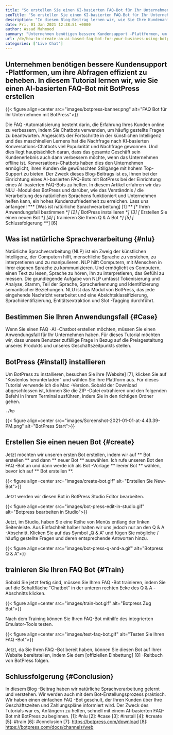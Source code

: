 ```yaml
---
title: "So erstellen Sie einen KI-basierten FAQ-Bot für Ihr Unternehmen mit BotPress" 
seoTitle: "So erstellen Sie einen KI-basierten FAQ-Bot für Ihr Unternehmen mit BotPress" 
description: "In diesem Blog-Beitrag lernen wir, wie Sie Ihre Kundenanfragen mithilfe eines KI-basierten FAQ-Bots mit BotPress auf Ihrer Website automatisieren." 
date: Fri, 01 Jan 2021 12:38:51 +0000
author: Assad Mahmood
summary: "Unternehmen benötigen bessere Kundensupport -Plattformen, um ihre Abfragen effizient zu lösen. In diesem Tutorial lernen wir, wie Sie mit BotPress einen AI-basierten FAQ-Bot erstellen" 
url: /de/how-to-create-an-ai-based-faq-bot-for-your-business-using-botpress/
categories: ['Live Chat']
---
```


## Unternehmen benötigen bessere Kundensupport -Plattformen, um ihre Abfragen effizient zu beheben. In diesem Tutorial lernen wir, wie Sie einen AI-basierten FAQ-Bot mit BotPress erstellen

{{< figure align=center src="images/botpress-banner.png" alt="FAQ Bot für Ihr Unternehmen mit BotPress">}}

Die FAQ -Automatisierung besteht darin, die Erfahrung Ihres Kunden online zu verbessern, indem Sie Chatbots verwenden, um häufig gestellte Fragen zu beantworten. Angesichts der Fortschritte in der künstlichen Intelligenz und des maschinellen Lernens hat die Nachfrage nach KI-basierten Konversations-Chatbots viel Popularität und Nachfrage gewonnen. Und dies liegt hauptsächlich daran, dass das gesamte Geschäft sein Kundenerlebnis auch dann verbessern möchte, wenn das Unternehmen offline ist. Konversations-Chatbots haben dies den Unternehmen ermöglicht, ihren Kunden die gewünschten Stillgänge mit hohem Top-Support zu bieten. Der Zweck dieses Blog-Beitrags ist es, Ihnen bei der Einrichtung eines AI-basierten FAQ-Bots mit BotPress bei der Einrichtung eines AI-basierten FAQ-Bots zu helfen.
In diesem Artikel erfahren wir das NLU -Modul des BotPress und darüber, wie das Verständnis / die Verarbeitung des natürlichen Sprachens funktioniert und Unternehmen helfen kann, ein hohes Kundenzufriedenheit zu erreichen. Lass uns anfangen!
  *** [Was ist natürliche Sprachverarbeitung] [1] **
  *[** Ihren Anwendungsfall bestimmen **] [2]
  *[** BotPress installieren **] [3]
  *[** Erstellen Sie einen neuen Bot **] [4]
  *[** trainieren Sie Ihren Q & A Bot **] [5]
  *[** Schlussfolgerung **] [6]

## Was ist natürliche Sprachverarbeitung {#nlu}
Natürliche Sprachverarbeitung (NLP) ist ein Zweig der künstlichen Intelligenz, der Computern hilft, menschliche Sprache zu verstehen, zu interpretieren und zu manipulieren. NLP hilft Computern, mit Menschen in ihrer eigenen Sprache zu kommunizieren. Und ermöglicht es Computern, einen Text zu lesen, Sprache zu hören, ihn zu interpretieren, das Gefühl zu messen.
Die grundlegende Aufgabe von NLP umfasst Tokenisierung und Analyse, Stamm, Teil der Sprache, Spracherkennung und Identifizierung semantischer Beziehungen.
NLU ist das Modul von BotPress, das jede eingehende Nachricht verarbeitet und eine Absichtsklassifizierung, Sprachidentifizierung, Entitätsextraktion und Slot -Tagging durchführt.

## Bestimmen Sie Ihren Anwendungsfall {#Case}
Wenn Sie einen FAQ -AI -Chatbot erstellen möchten, müssen Sie einen Anwendungsfall für Ihr Unternehmen haben. Für dieses Tutorial möchten wir, dass unsere Benutzer zufällige Frage in Bezug auf die Preisgestaltung unseres Produkts und unseres Geschäftszeitpunkts stellen.

## BotPress {#install} installieren
Um BotPress zu installieren, besuchen Sie ihre [Website] [7], klicken Sie auf "Kostenlos herunterladen" und wählen Sie Ihre Plattform aus. Für dieses Tutorial verwende ich die Mac -Version. Sobald der Download abgeschlossen ist, können Sie die ZIP -Datei extrahieren und den folgenden Befehl in Ihrem Terminal ausführen, indem Sie in den richtigen Ordner gehen.
```
./bp
```

{{< figure align=center src="images/Screenshot-2021-01-01-at-4.43.39-PM.png" alt="BotPress Start">}}


## Erstellen Sie einen neuen Bot {#create}
Jetzt möchten wir unseren ersten Bot erstellen, indem wir auf ** Bot erstellen ** und dann ** neuer Bot ** auswählen. Ich rufe unseren Bot den FAQ -Bot an und dann werde ich als Bot -Vorlage ** leerer Bot ** wählen, bevor ich auf ** Bot erstellen **.

{{< figure align=center src="images/create-bot.gif" alt="Erstellen Sie New-Bot">}}

Jetzt werden wir diesen Bot in BotPress Studio Editor bearbeiten.

{{< figure align=center src="images/bot-press-edit-in-studio.gif" alt="Botpress bearbeiten in Studio">}}

Jetzt, im Studio, haben Sie eine Reihe von Menüs entlang der linken Seitenleiste. Aus Einfachheit halber halten wir uns jedoch nur an den Q & A -Abschnitt.
Klicken Sie auf das Symbol „Q & A“ und fügen Sie mögliche / häufig gestellte Fragen und deren entsprechende Antworten hinzu.

{{< figure align=center src="images/bot-press-q-and-a.gif" alt="Botpress Q & A">}}


## trainieren Sie Ihren FAQ Bot {#Train}
Sobald Sie jetzt fertig sind, müssen Sie Ihren FAQ -Bot trainieren, indem Sie auf die Schaltfläche "Chatbot" in der unteren rechten Ecke des Q & A -Abschnitts klicken.

{{< figure align=center src="images/train-bot.gif" alt="Botpress Zug Bot">}}

Nach dem Training können Sie Ihren FAQ-Bot mithilfe des integrierten Emulator-Tools testen.

{{< figure align=center src="images/test-faq-bot.gif" alt="Testen Sie Ihren FAQ -Bot">}}

Jetzt, da Sie Ihren FAQ -Bot bereit haben, können Sie diesen Bot auf Ihrer Website bereitstellen, indem Sie dem [offiziellen Einbettung] [8] -Reitbuch von BotPress folgen.

## Schlussfolgerung {#Conclusion}
In diesem Blog -Beitrag haben wir natürliche Sprachverarbeitung gelernt und verstehen. Wir werden auch mit dem Bot-Erstellungsprozess praktisch. Wir haben einen einfachen FAQ -Bot geschult, der Ihren Kunden über Ihre Geschäftszeiten und Zahlungspläne informiert wird. Der Zweck des Tutorials war es, Anfängern zu helfen, schnell mit einem AI-basierten FAQ-Bot mit BotPress zu beginnen.
[1]: #nlu
[2]: #case
[3]: #install
[4]: #create
[5]: #train
[6]: #conclusion
[7]: https://botpress.com/download
[8]: https://botpress.com/docs/channels/web
